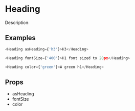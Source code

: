 # Heading

Description

## Examples

```javascript
<Heading asHeading={'h3'}>H3</Heading>

<Heading fontSize={'400'}>H1 font sized to 20px</Heading>

<Heading color={'green'}>A green h1</Heading>
```

## Props

- asHeading
- fontSize
- color
